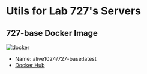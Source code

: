 # Utils for Lab 727's Servers

## 727-base Docker Image

![docker](https://github.com/Alive1024/727-Server-Utils/actions/workflows/build_push_docker_image.yml/badge.svg)
- Name: alive1024/727-base:latest
- [Docker Hub](https://hub.docker.com/repository/docker/alive1024/727-base/general)
